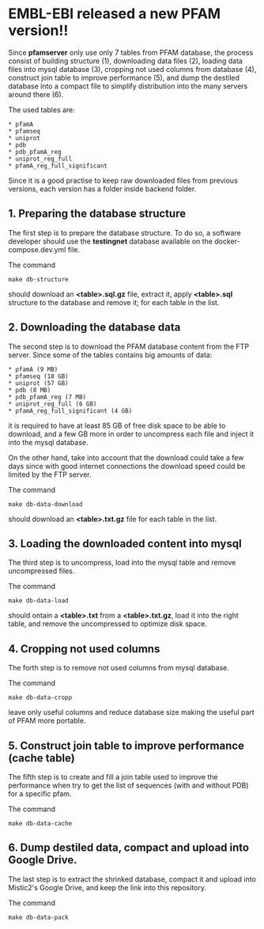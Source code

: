 # EMBL-EBI released a new PFAM version!!

Since **pfamserver** only use only 7 tables from PFAM database, the process consist of building structure (1), downloading data files (2), loading data files into mysql database (3), cropping not used columns from database (4), construct join table to improve performance (5), and dump the destiled database into a compact file to simplify distribution into the many servers around there (6).

The used tables are:

    * pfamA
    * pfamseq
    * uniprot
    * pdb
    * pdb_pfamA_reg
    * uniprot_reg_full
    * pfamA_reg_full_significant

Since it is a good practise to keep raw downloaded files from previous versions, each version has a folder inside backend folder.


## 1. Preparing the database structure

The first step is to prepare the database structure. To do so, a software developer should use the **testingnet** database available on the docker-compose.dev.yml file.

The command

    make db-structure

should download an **\<table\>.sql.gz** file, extract it, apply **\<table\>.sql** structure to the database and remove it; for each table in the list.


## 2. Downloading the database data

The second step is to download the PFAM database content from the FTP server. Since some of the tables contains big amounts of data:

    * pfamA (9 MB)
    * pfamseq (18 GB)
    * uniprot (57 GB)
    * pdb (8 MB)
    * pdb_pfamA_reg (7 MB)
    * uniprot_reg_full (6 GB)
    * pfamA_reg_full_significant (4 GB)

it is required to have at least 85 GB of free disk space to be able to download, and a few GB more in order to uncompress each file and inject it into the mysql database.

On the other hand, take into account that the download could take a few days since with good internet connections the download speed could be limited by the FTP server.

The command

    make db-data-download


should download an **\<table\>.txt.gz** file for each table in the list.


## 3. Loading the downloaded content into mysql

The third step is to uncompress, load into the mysql table and remove uncompressed files.

The command

    make db-data-load


should ontain a **\<table\>.txt** from a **\<table\>.txt.gz**, load it into the right table, and remove the uncompressed to optimize disk space.


## 4. Cropping not used columns

The forth step is to remove not used columns from mysql database.

The command

    make db-data-cropp

leave only useful columns and reduce database size making the useful part of PFAM more portable.


## 5. Construct join table to improve performance (cache table)

The fifth step is to create and fill a join table used to improve the performance when try to get the list of sequences (with and without PDB) for a specific pfam.

The command

    make db-data-cache


## 6. Dump destiled data, compact and upload into Google Drive.

The last step is to extract the shrinked database, compact it and upload into Mistic2's Google Drive, and keep the link into this repository.

The command

    make db-data-pack
